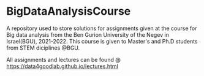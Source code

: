 # BigDataAnalysisCourse
A repository used to store solutions for assignments given at the course for Big data analysis from the Ben Gurion University of the Negev in Israel(BGU), 2021-2022.
This course is given to Master's and Ph.D students from STEM diciplines @BGU. 

All assignments and lectures can be found @ https://data4goodlab.github.io/lectures.html


